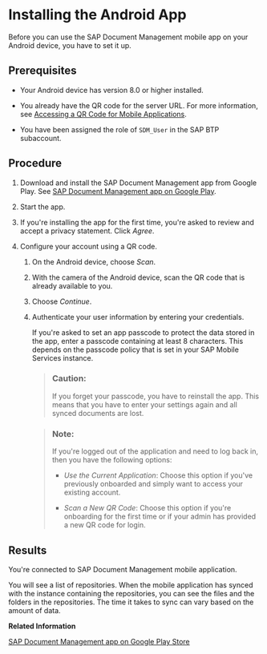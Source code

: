 <!-- loio7b4cbbabb91f414cabf0bcd6da843f07 -->

# Installing the Android App

Before you can use the SAP Document Management mobile app on your Android device, you have to set it up.



<a name="loio7b4cbbabb91f414cabf0bcd6da843f07__prereq_N10014_N10011_N10001"/>

## Prerequisites

-   Your Android device has version 8.0 or higher installed.

-   You already have the QR code for the server URL. For more information, see [Accessing a QR Code for Mobile Applications](accessing-a-qr-code-for-mobile-applications-985ec46.md).

-   You have been assigned the role of `SDM_User` in the SAP BTP subaccount.




<a name="loio7b4cbbabb91f414cabf0bcd6da843f07__steps_lvn_mht_5k"/>

## Procedure

1.  Download and install the SAP Document Management app from Google Play. See [SAP Document Management app on Google Play](https://play.google.com/store/apps/details?id=com.sap.sdm.mobileapp&hl=en_IN&gl=US).

2.  Start the app.

3.  If you're installing the app for the first time, you're asked to review and accept a privacy statement. Click *Agree*.

4.  Configure your account using a QR code.

    1.  On the Android device, choose *Scan*.

    2.  With the camera of the Android device, scan the QR code that is already available to you.

    3.  Choose *Continue*.

    4.  Authenticate your user information by entering your credentials.

        If you're asked to set an app passcode to protect the data stored in the app, enter a passcode containing at least 8 characters. This depends on the passcode policy that is set in your SAP Mobile Services instance.

        > ### Caution:  
        > If you forget your passcode, you have to reinstall the app. This means that you have to enter your settings again and all synced documents are lost.

        > ### Note:  
        > If you're logged out of the application and need to log back in, then you have the following options:
        > 
        > -   *Use the Current Application*: Choose this option if you've previously onboarded and simply want to access your existing account.
        > 
        > -   *Scan a New QR Code*: Choose this option if you're onboarding for the first time or if your admin has provided a new QR code for login.





<a name="loio7b4cbbabb91f414cabf0bcd6da843f07__result_am2_ryw_1bc"/>

## Results

You're connected to SAP Document Management mobile application.

You will see a list of repositories. When the mobile application has synced with the instance containing the repositories, you can see the files and the folders in the repositories. The time it takes to sync can vary based on the amount of data.

**Related Information**  


[SAP Document Management app on Google Play Store](https://play.google.com/store/apps/details?id=com.sap.sdm.mobileapp&hl=en_IN&gl=US)

